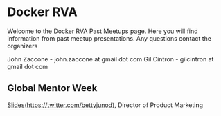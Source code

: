 # Docker RVA

Welcome to the Docker RVA Past Meetups page. Here you will find information from past meetup presentations. Any questions contact the organizers

John Zaccone - john.zaccone at gmail dot com
Gil Cintron - gilcintron at gmail dot com

## Global Mentor Week
[Slides](https://docs.google.com/presentation/d/1WjWnQjmpcIPU0H74F5lJrbBMU0WOyuWdID6jaDu6TmE/edit?usp=sharing)(https://twitter.com/bettyjunod), Director of Product Marketing


